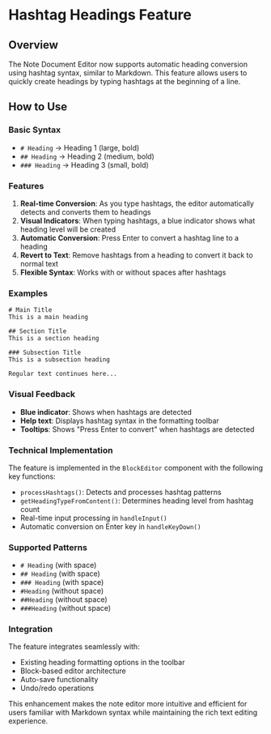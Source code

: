 # Hashtag Headings Feature

## Overview
The Note Document Editor now supports automatic heading conversion using hashtag syntax, similar to Markdown. This feature allows users to quickly create headings by typing hashtags at the beginning of a line.

## How to Use

### Basic Syntax
- `# Heading` → Heading 1 (large, bold)
- `## Heading` → Heading 2 (medium, bold)  
- `### Heading` → Heading 3 (small, bold)

### Features

1. **Real-time Conversion**: As you type hashtags, the editor automatically detects and converts them to headings
2. **Visual Indicators**: When typing hashtags, a blue indicator shows what heading level will be created
3. **Automatic Conversion**: Press Enter to convert a hashtag line to a heading
4. **Revert to Text**: Remove hashtags from a heading to convert it back to normal text
5. **Flexible Syntax**: Works with or without spaces after hashtags

### Examples

```
# Main Title
This is a main heading

## Section Title  
This is a section heading

### Subsection Title
This is a subsection heading

Regular text continues here...
```

### Visual Feedback

- **Blue indicator**: Shows when hashtags are detected
- **Help text**: Displays hashtag syntax in the formatting toolbar
- **Tooltips**: Shows "Press Enter to convert" when hashtags are detected

### Technical Implementation

The feature is implemented in the `BlockEditor` component with the following key functions:

- `processHashtags()`: Detects and processes hashtag patterns
- `getHeadingTypeFromContent()`: Determines heading level from hashtag count
- Real-time input processing in `handleInput()`
- Automatic conversion on Enter key in `handleKeyDown()`

### Supported Patterns

- `# Heading` (with space)
- `## Heading` (with space)  
- `### Heading` (with space)
- `#Heading` (without space)
- `##Heading` (without space)
- `###Heading` (without space)

### Integration

The feature integrates seamlessly with:
- Existing heading formatting options in the toolbar
- Block-based editor architecture
- Auto-save functionality
- Undo/redo operations

This enhancement makes the note editor more intuitive and efficient for users familiar with Markdown syntax while maintaining the rich text editing experience.
